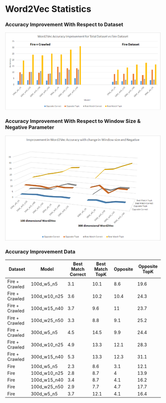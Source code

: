 # Word2Vec Statistics

### Accuracy Improvement With Respect to Dataset 

![Accuracy Improvement](../data/word2vec_Results_plot.png)

### Accuracy Improvement With Respect to Window Size & Negative Parameter

![Accuracy Improvement](../data/best_window_negative_plot.png)



### Accuracy Improvement Data

| Dataset        | Model        | Best Match Correct | Best Match TopK | Opposite | Opposite TopK |
|----------------|--------------|--------------------|-----------------|----------|---------------|
| Fire + Crawled | 100d_w5_n5   | 3.1                | 10.1            | 8.6      | 19.6          |
| Fire + Crawled | 100d_w10_n25 | 3.6                | 10.2            | 10.4     | 24.3          |
| Fire + Crawled | 100d_w15_n40 | 3.7                | 9.6             | 11       | 23.7          |
| Fire + Crawled | 100d_w25_n50 | 3.3                | 8.8             | 9.1      | 25.2          |
| Fire + Crawled | 300d_w5_n5   | 4.5                | 14.5            | 9.9      | 24.4          |
| Fire + Crawled | 300d_w10_n25 | 4.9                | 13.3            | 12.1     | 28.3          |
| Fire + Crawled | 300d_w15_n40 | 5.3                | 13.3            | 12.3     | 31.1          |
| Fire           | 100d_w5_n5   | 2.3                | 8.6             | 3.1      | 12.1          |
| Fire           | 100d_w10_n25 | 2.8                | 8.7             | 4        | 13.9          |
| Fire           | 100d_w15_n40 | 3.4                | 8.7             | 4.1      | 16.2          |
| Fire           | 100d_w25_n50 | 2.9                | 7.7             | 4.7      | 17.7          |
| Fire           | 300d_w5_n5   | 3.7                | 12.1            | 4.1      | 16.4          |
